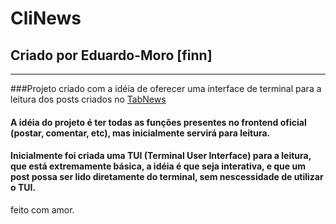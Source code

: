 # CliNews
## Criado por Eduardo-Moro \[finn\]
____

###Projeto criado com a idéia de oferecer uma interface de terminal para a leitura dos posts criados no [TabNews](tabnews.com.br)

#### A idéia do projeto é ter todas as funções presentes no frontend oficial (postar, comentar, etc), mas inicialmente servirá para leitura.
#### Inicialmente foi criada uma TUI (Terminal User Interface) para a leitura, que está extremamente básica, a idéia é que seja interativa, e que um post possa ser lido diretamente do terminal, sem nescessidade de utilizar o TUI.


feito com amor.
